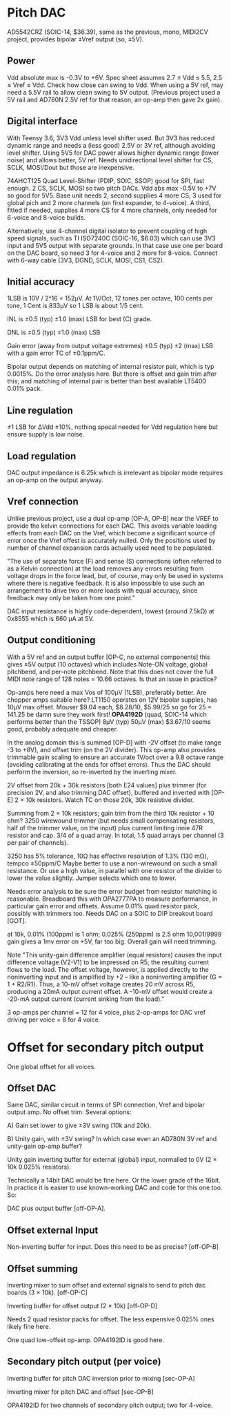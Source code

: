 
# Pitch DAC

AD5542CRZ (SOIC-14, $36.39), same as the previous, mono, MIDI2CV project, provides bipolar ±Vref output (so, ±5V).

## Power

Vdd absolute max is -0.3V to +6V. Spec sheet assumes 2.7 ≤ Vdd ≤ 5.5, 2.5 ≤ Vref ≤ Vdd. Check how close can swing to Vdd. When using a 5V ref, may need a 5.5V rail to allow clean swing to 5V output. (Previous project used a 5V rail and AD780N 2.5V ref for that reason, an op-amp then gave 2x gain).

## Digital interface

With Teensy 3.6, 3V3 Vdd unless level shifter used. But 3V3 has reduced dynamic range and needs a (less good) 2.5V or 3V ref, although avoiding level shifter. Using 5V5 for DAC power allows higher dynamic range (lower noise) and allows better, 5V ref. Needs unidirectional level shifter for CS, SCLK, MOSI/Dout but those are inexpensive.

74AHCT125 Quad Level-Shifter (PDIP, SOIC, SSOP)  good for SPI, fast enough. 2 CS, SCLK, MOSI so two pitch DACs.
Vdd abs max -0.5V to +7V so good for 5V5. Base unit needs 2, second supplies 4 more CS; 3 used for global pich and 2 more channels (on first expander, to 4-voice). A third, fitted if needed, supplies 4 more CS for 4 more channels, only needed for 6-voice and 8-voice builds.

Alternatively, use 4-channel digital isolator to prevent coupling of high speed signals, such as TI ISO7240C (SOIC-16, $6.03) which can use 3V3 input and 5V5 output with separate grounds. In that case use one per board on the DAC board, so need 3 for 4-voice and 2 more for 8-voice. Connect with 6-way cable (3V3, DGND, SCLK, MOSI, CS1, CS2).

## Initial accuracy

1LSB is 10V / 2^16 = 152μV. At 1V/Oct, 12 tones per octave, 100 cents per tone, 1 Cent is 833μV so 1 LSB is about 1/5 cent.

INL is ±0.5 (typ) ±1.0 (max) LSB for best (C) grade.

DNL is ±0.5 (typ) ±1.0 (max) LSB

Gain error (away from output voltage extremes) ±0.5 (typ) ±2 (max) LSB
with a gain error TC of ±0.1ppm/C.

Bipolar output depends on matching of internal resistor pair, which is typ 0.0015%. Do the error analysis here. But there is offset and gain trim after this; and matching of internal pair is better than best available LT5400 0.01% pack.

## Line regulation

±1 LSB for  ΔVdd ±10%, nothing specal needed for Vdd regulation here but ensure supply is low noise.

## Load regulation

DAC output impedance is 6.25k which is irrelevant as bipolar mode requires an op-amp on the output anyway.

## Vref connection

Unlike previous project, use a dual op-amp [OP-A, OP-B] near the VREF to provide the kelvin connections for each DAC. This avoids variable loading effects from each DAC on the Vref, which become a significant source of error once the Vref offest is accurately nulled. Only the positions used by number of channel expansion cards actually used need to be populated.

"The use of separate force (F) and sense (S) connections (often referred to as a Kelvin connection) at the load removes any errors resulting from voltage drops in the force lead, but, of course, may only be used in systems where there is negative feedback. It is also impossible to use such an arrangement to drive two or more loads with equal accuracy, since feedback may only be taken from one point."

DAC input resistance is highly code-dependent, lowest (around 7.5kΩ) at 0x8555 which is 660 μA at 5V.


## Output conditioning

With a 5V ref and an output buffer [OP-C, no external components] this gives ±5V output (10 octaves) which includes Note-ON voltage, global pitchbend, and per-note pitchbend. Note that this does not cover the full MIDI note range of 128 notes = 10.66 octaves. Is that an issue in practice?

Op-amps here need a max Vos of 100μV (1LSB), preferably better. Are chopper amps suitable here? LT1150 operates on 12V bipolar supples, has 10μV max offset. Mouser $9.04 each, $8.28/10, $5.99/25 so go for 25 = 141.25 be damn sure they work first! **OPA4192D** (quad, SOIC-14 which performs better than the TSSOP) 8μV (typ) 50μV (max) $3.67/10 seems good, probably adequate and cheaper.

In the analog domain this is summed [OP-D] with -2V offset (to make range -3 to +8V), and offset trim (on the 2V divider). This op-amp also provides trimmable gain scaling to ensure an accurate 1V/oct over a 9.8 octave range (avoiding calibrating at the ends for offset errors). Thus the DAC should perform the inversion, so re-inverted by the inverting mixer.

2V offset from 20k + 30k resistors [both E24 values] plus trimmer (for precision 2V, and also trimming DAC offset), buffered and inverted with [OP-E] 2 × 10k resistors. Watch TC on those 20k, 30k resistive divider.

Summing from 2 × 10k resistors; gain trim from the third 10k resistor  + 10 ohm? 3250 wirewound trimmer (but needs small compensating resistors, half of the trimmer value, on the input) plus current limiting innie 47R resistor and cap. 3/4 of a quad array. In total, 1.5 quad arrays per channel (3 per pair of channels).

3250 has 5% tolerance, 10Ω has effective resolution of 1.3% (130 mΩ), tempco ±50ppm/C
Maybe better to use a non-wirewound on such a small resistance. Or use a high value, in parallel with one resistor of the divider to lower the value slightly. Jumper selects which one to lower.


Needs error analysis to be sure the error budget from resistor matching is reasonable. Breadboard this with OPA2777PA to measure performance, in particular gain error and offsets. Assume  0.01% quad resistor pack, possibly with trimmers too. Needs DAC on a SOIC to DIP breakout board [GOT].

at 10k, 0.01% (100ppm) is 1 ohm; 0.025% (250ppm) is 2.5 ohm
10,001/9999 gain gives a 1mv error on +5V, far too big. Overall gain will need trimming.

Note "This unity-gain difference amplifier (equal resistors) causes the input difference voltage (V2-V1) to be impressed on R5; the resulting current flows to the load. The offset voltage, however, is applied directly to the noninverting input and is amplified by +2 – like a noninverting amplifier (G = 1 + R2/R1). Thus, a 10-mV offset voltage creates 20 mV across R5, producing a 20mA output current offset. A -10-mV offset would create a -20-mA output current (current sinking from the load)."

3 op-amps per channel = 12 for 4 voice, plus 2-op-amps for DAC vref driving per voice = 8 for 4 voice.

# Offset for secondary pitch output

One global offset for all voices.

## Offset DAC

Same DAC, similar circuit in terms of SPI connection, Vref and bipolar output amp. No offset trim. Several options:

A) Gain set lower to give ±3V swing (10k and 20k).

B) Unity gain, with ±3V swing? In which case even an AD780N 3V ref and unity-gain op-amp buffer?

Unity gain inverting buffer for external (global) input, normalled to 0V (2 × 10k 0.025% resistors).

Technically a 14bit DAC would be fine here. Or the lower grade of the 16bit. In practice it is easier to use known-working DAC and code for this one too. So:

DAC plus output buffer [off-OP-A].

## Offset external Input

Non-inverting buffer for input. Does this need to be as precise? [off-OP-B]

## Offset summing

Inverting mixer to sum offset and external signals to send to pitch dac boards (3 × 10k). [off-OP-C]

Inverting buffer for offset output (2 × 10k) [off-OP-D]

Needs 2 quad resistor packs for offset. The less expensive 0.025% ones likely fine here.

One quad low-offset op-amp. OPA4192ID is good here.

## Secondary pitch output (per voice)

Inverting buffer for pitch DAC inversion prior to mixing [sec-OP-A]

Inverting mixer for pitch DAC and offset [sec-OP-B]

OPA4192ID for two channels of secondary pitch output; two for 4-voice.

